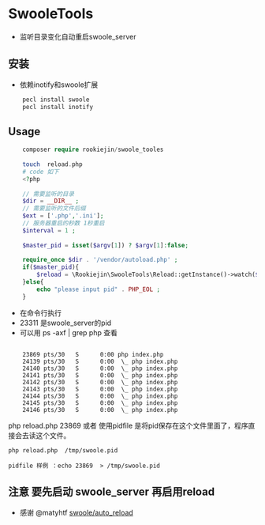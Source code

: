 # SwooleTools 
   
* 监听目录变化自动重启swoole_server 

## 安装

* 依赖inotify和swoole扩展
```js 
    pecl install swoole
    pecl install inotify
```

## Usage

```php 
    composer require rookiejin/swoole_tooles 
    
    touch  reload.php 
    # code 如下 
    <?php 
    
    // 需要监听的目录
    $dir = __DIR__ ;
    // 需要监听的文件后缀
    $ext = ['.php','.ini']; 
    // 服务器重启的秒数 1秒重启 
    $interval = 1 ;
        
    $master_pid = isset($argv[1]) ? $argv[1]:false;
    
    require_once $dir . '/vendor/autoload.php' ;
    if($master_pid){
        $reload = \Rookiejin\SwooleTools\Reload::getInstance()->watch($dir,$master_pid,['.php']);
    }else{
        echo "please input pid" . PHP_EOL ;
    }
```
    
 * 在命令行执行 
 * 23311 是swoole_server的pid
 * 可以用 ps -axf | grep php 查看  
```shell
    
    23869 pts/30   S      0:00 php index.php
    24139 pts/30   S      0:00  \_ php index.php
    24140 pts/30   S      0:00  \_ php index.php
    24141 pts/30   S      0:00  \_ php index.php
    24142 pts/30   S      0:00  \_ php index.php
    24143 pts/30   S      0:00  \_ php index.php
    24144 pts/30   S      0:00  \_ php index.php
    24145 pts/30   S      0:00  \_ php index.php
    24146 pts/30   S      0:00  \_ php index.php

```
   php reload.php  23869   或者 使用pidfile
   是将pid保存在这个文件里面了，程序直接会去读这个文件。
   
    php reload.php  /tmp/swoole.pid 
    
    pidfile 样例 ：echo 23869  > /tmp/swoole.pid  

## 注意 要先启动 swoole_server 再启用reload 
* 感谢 @matyhtf [swoole/auto_reload](https://github.com/swoole/auto_reload)
    
    
    
    
    